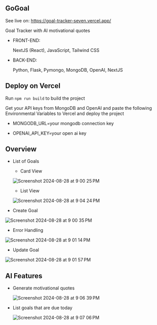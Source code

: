 ## GoGoal
See live on:
    https://goal-tracker-seven.vercel.app/
    
Goal Tracker with AI motivational quotes

- FRONT-END: 
    
    NextJS (React), JavaScript, Tailwind CSS

- BACK-END: 
    
    Python, Flask, Pymongo, MongoDB, OpenAI, NextJS

## Deploy on Vercel

Run 
```npm run build```
to build the project

Get your API keys from MongoDB and OpenAI and paste the following Environmental Variables to Vercel and deploy the project

- MONGODB_URL=your mongodb connection key

- OPENAI_API_KEY=your open ai key

## Overview
- List of Goals
    - Card View
  
    ![Screenshot 2024-08-28 at 9 00 25 PM](https://github.com/user-attachments/assets/bbd81502-f11d-4b12-8502-a0ec3b4bbc34)

    - List View

    ![Screenshot 2024-08-28 at 9 04 24 PM](https://github.com/user-attachments/assets/568f1a84-635b-4741-a595-10b6e55535d1)

- Create Goal

![Screenshot 2024-08-28 at 9 00 35 PM](https://github.com/user-attachments/assets/e27bfa44-041f-4d9d-9c1a-dac85978bd31)

- Error Handling

![Screenshot 2024-08-28 at 9 01 14 PM](https://github.com/user-attachments/assets/668cafc1-4098-48f3-aca9-4b725826c5f8)

- Update Goal
  
![Screenshot 2024-08-28 at 9 01 57 PM](https://github.com/user-attachments/assets/3bd40b51-bf66-4414-9b1f-d0fe652e8d59)






## AI Features

- Generate motivational quotes

  ![Screenshot 2024-08-28 at 9 06 39 PM](https://github.com/user-attachments/assets/b6d8cf56-3df7-43cf-8431-f1345def5b39)

- List goals that are due today

  ![Screenshot 2024-08-28 at 9 07 06 PM](https://github.com/user-attachments/assets/d09c7225-abc4-4c50-85d6-b2582a946350)
